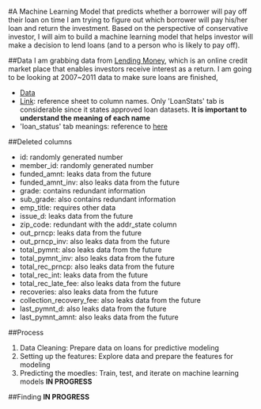 #A Machine Learning Model that predicts whether a borrower will pay off their loan on time
I am trying to figure out which borrower will pay his/her loan and return the investment. Based on the perspective of conservative investor, I will aim to build a machine learning model that helps investor will make a decision to lend loans (and to a person who is likely to pay off).

##Data
I am grabbing data from [Lending Money](https://www.lendingclub.com/public/how-peer-lending-works.action), which is an online credit market place that enables investors receive interest as a return.
I am going to be looking at 2007~2011 data to make sure loans are finished, 
- [Data](https://www.lendingclub.com/info/download-data.action)
- [Link](https://docs.google.com/spreadsheets/d/1YxDDHXkl3M4_axThL6leNqPtOdZFWw06ogOF5y9ycwE/edit?usp=sharing): reference sheet to column names. Only 'LoanStats' tab is considerable since it states approved loan datasets. **It is important to understand the meaning of each name**
- 'loan_status' tab meanings: reference to [here](https://help.lendingclub.com/hc/en-us/articles/215488038)

##Deleted columns
  - id: randomly generated number
  - member_id: randomly generated number
  - funded_amnt: leaks data from the future 
  - funded_amnt_inv: also leaks data from the future 
  - grade: contains redundant information 
  - sub_grade: also contains redundant information
  - emp_title: requires other data 
  - issue_d: leaks data from the future 
  - zip_code: redundant with the addr_state column 
  - out_prncp: leaks data from the future
  - out_prncp_inv: also leaks data from the future
  - total_pymnt: also leaks data from the future
  - total_pymnt_inv: also leaks data from the future
  - total_rec_prncp: also leaks data from the future
  - total_rec_int: leaks data from the future
  - total_rec_late_fee: also leaks data from the future
  - recoveries: also leaks data from the future
  - collection_recovery_fee: also leaks data from the future
  - last_pymnt_d: also leaks data from the future
  - last_pymnt_amnt: also leaks data from the future

##Process
1. Data Cleaning: Prepare data on loans for predictive modeling
2. Setting up the features: Explore data and prepare the features for modeling
3. Predicting the moedles: Train, test, and iterate on machine learning models **IN PROGRESS**

##Finding
**IN PROGRESS**
